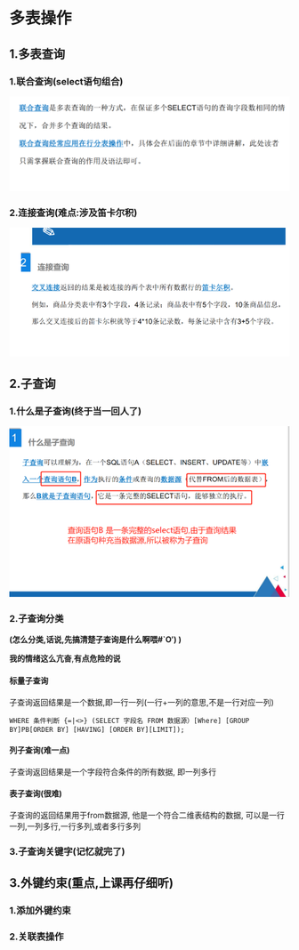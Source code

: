 # 多表操作

## 1.多表查询

### 1.联合查询(select语句组合)

![image-20220311173355678](image-20220311173355678.png)

### 2.连接查询(难点:涉及笛卡尔积)

![](image-20220311174141052.png)

## 2.子查询

### 1.什么是子查询(终于当一回人了)

![image-20220311174124120](image-20220311174124120.png)

### 2.子查询分类

**(怎么分类,话说,先搞清楚子查询是什么啊喂#`O′) )**

**我的情绪这么亢奋**,**有点危险的说**

#### 标量子查询

子查询返回结果是一个数据,即一行一列(一行+一列的意思,不是一行对应一列)

~~~mysql
WHERE 条件判断 {=|<>} (SELECT 字段名 FROM 数据源）[Where] [GROUP BY]PB[ORDER BY] [HAVING] [ORDER BY][LIMIT]);
~~~



#### 列子查询(难一点)

子查询返回结果是一个字段符合条件的所有数据, 即一列多行

#### 表子查询(很难)

子查询的返回结果用于from数据源, 他是一个符合二维表结构的数据, 可以是一行一列,一列多行,一行多列,或者多行多列

### 3.子查询关键字(记忆就完了)



## 3.外键约束(重点,上课再仔细听)

### 1.添加外键约束

### 2.关联表操作

